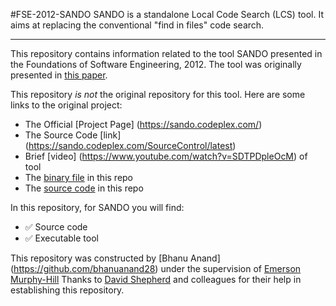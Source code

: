 #FSE-2012-SANDO
SANDO is a standalone  Local Code Search (LCS) tool. It aims at replacing the conventional "find in files" code search. 

***

This repository contains information related to the tool SANDO presented in the Foundations of Software Engineering, 2012. The tool was originally presented in [this paper](http://dl.acm.org/citation.cfm?id=2393612).

This repository *is not* the original repository for this tool. Here are some links to the original project:

- The Official [Project Page] (https://sando.codeplex.com/)
- The Source Code [link] (https://sando.codeplex.com/SourceControl/latest)
- Brief [video] (https://www.youtube.com/watch?v=SDTPDpleOcM) of tool
- The [binary file](https://github.com/SoftwareEngineeringToolDemos/FSE-2012-SANDO/tree/master/Executable) in this repo 
- The [source code](https://github.com/SoftwareEngineeringToolDemos/FSE-2012-SANDO) in this repo

In this repository, for SANDO you will find:

- :white_check_mark: Source code 
- :white_check_mark: Executable tool

This repository was constructed by [Bhanu Anand] (https://github.com/bhanuanand28) under the supervision of [Emerson Murphy-Hill](https://github.com/CaptainEmerson)
Thanks to [David Shepherd](https://www.codeplex.com/site/users/view/davidcshepherd) and colleagues for their help in establishing this repository.
